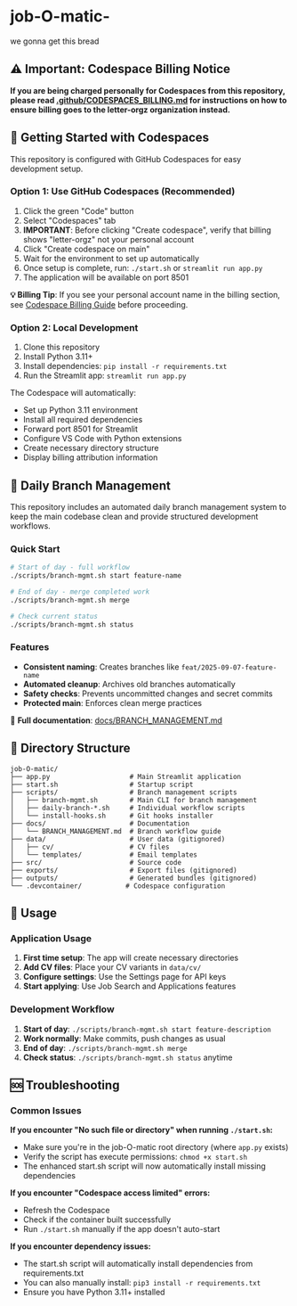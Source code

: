 # job-O-matic-
we gonna get this bread

## ⚠️ Important: Codespace Billing Notice

**If you are being charged personally for Codespaces from this repository, please read [.github/CODESPACES_BILLING.md](.github/CODESPACES_BILLING.md) for instructions on how to ensure billing goes to the letter-orgz organization instead.**

## 🚀 Getting Started with Codespaces

This repository is configured with GitHub Codespaces for easy development setup.

### Option 1: Use GitHub Codespaces (Recommended)
1. Click the green "Code" button
2. Select "Codespaces" tab
3. **IMPORTANT**: Before clicking "Create codespace", verify that billing shows "letter-orgz" not your personal account
4. Click "Create codespace on main"
5. Wait for the environment to set up automatically
6. Once setup is complete, run: `./start.sh` or `streamlit run app.py`
7. The application will be available on port 8501

**💡 Billing Tip**: If you see your personal account name in the billing section, see [Codespace Billing Guide](.github/CODESPACES_BILLING.md) before proceeding.

### Option 2: Local Development
1. Clone this repository
2. Install Python 3.11+
3. Install dependencies: `pip install -r requirements.txt`
4. Run the Streamlit app: `streamlit run app.py`

The Codespace will automatically:
- Set up Python 3.11 environment
- Install all required dependencies
- Forward port 8501 for Streamlit
- Configure VS Code with Python extensions
- Create necessary directory structure
- Display billing attribution information

## 🌿 Daily Branch Management

This repository includes an automated daily branch management system to keep the main codebase clean and provide structured development workflows.

### Quick Start
```bash
# Start of day - full workflow
./scripts/branch-mgmt.sh start feature-name

# End of day - merge completed work
./scripts/branch-mgmt.sh merge

# Check current status
./scripts/branch-mgmt.sh status
```

### Features
- **Consistent naming**: Creates branches like `feat/2025-09-07-feature-name`
- **Automated cleanup**: Archives old branches automatically
- **Safety checks**: Prevents uncommitted changes and secret commits
- **Protected main**: Enforces clean merge practices

📖 **Full documentation**: [docs/BRANCH_MANAGEMENT.md](docs/BRANCH_MANAGEMENT.md)

## 📁 Directory Structure

```
job-O-matic/
├── app.py                    # Main Streamlit application
├── start.sh                  # Startup script
├── scripts/                  # Branch management scripts
│   ├── branch-mgmt.sh        # Main CLI for branch management
│   ├── daily-branch-*.sh     # Individual workflow scripts
│   └── install-hooks.sh      # Git hooks installer
├── docs/                     # Documentation
│   └── BRANCH_MANAGEMENT.md  # Branch workflow guide
├── data/                     # User data (gitignored)
│   ├── cv/                   # CV files
│   └── templates/            # Email templates
├── src/                      # Source code
├── exports/                  # Export files (gitignored)
├── outputs/                  # Generated bundles (gitignored)
└── .devcontainer/           # Codespace configuration
```

## 🔧 Usage

### Application Usage
1. **First time setup**: The app will create necessary directories
2. **Add CV files**: Place your CV variants in `data/cv/`
3. **Configure settings**: Use the Settings page for API keys
4. **Start applying**: Use Job Search and Applications features

### Development Workflow
1. **Start of day**: `./scripts/branch-mgmt.sh start feature-description`
2. **Work normally**: Make commits, push changes as usual
3. **End of day**: `./scripts/branch-mgmt.sh merge`
4. **Check status**: `./scripts/branch-mgmt.sh status` anytime

## 🆘 Troubleshooting

### Common Issues

**If you encounter "No such file or directory" when running `./start.sh`:**
- Make sure you're in the job-O-matic root directory (where `app.py` exists)
- Verify the script has execute permissions: `chmod +x start.sh`
- The enhanced start.sh script will now automatically install missing dependencies

**If you encounter "Codespace access limited" errors:**
- Refresh the Codespace
- Check if the container built successfully
- Run `./start.sh` manually if the app doesn't auto-start

**If you encounter dependency issues:**
- The start.sh script will automatically install dependencies from requirements.txt
- You can also manually install: `pip3 install -r requirements.txt`
- Ensure you have Python 3.11+ installed
